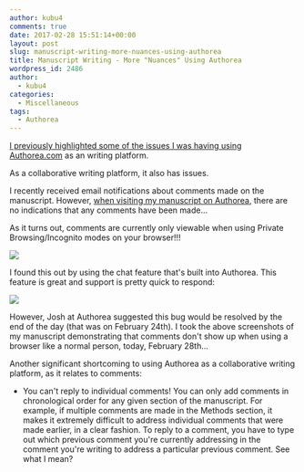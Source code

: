 ```yaml
---
author: kubu4
comments: true
date: 2017-02-28 15:51:14+00:00
layout: post
slug: manuscript-writing-more-nuances-using-authorea
title: Manuscript Writing - More "Nuances" Using Authorea
wordpress_id: 2486
author:
  - kubu4
categories:
  - Miscellaneous
tags:
  - Authorea
---
```


[I previously highlighted some of the issues I was having using Authorea.com](http://onsnetwork.org/kubu4/2017/01/23/manuscript-writing-the-nuances-of-using-authorea/) as an writing platform.

As a collaborative writing platform, it also has issues.

I recently received email notifications about comments made on the manuscript. However, [when visiting my manuscript on Authorea](https://www.authorea.com/users/4974/articles/149442-genotoype-by-sequencing-of-three-geographically-distinct-populations-of-the-olympia-oyster-ostrea-lurida), there are no indications that any comments have been made...

As it turns out, comments are currently only viewable when using Private Browsing/Incognito modes on your browser!!!

[![](http://eagle.fish.washington.edu/Arabidopsis/20170228_authorea_comments_bug.png)](http://eagle.fish.washington.edu/Arabidopsis/20170228_authorea_comments_bug.png)







I found this out by using the chat feature that's built into Authorea. This feature is great and support is pretty quick to respond:



[![](http://eagle.fish.washington.edu/Arabidopsis/20170228_authorea_comments_bug_convo.png)](http://eagle.fish.washington.edu/Arabidopsis/20170228_authorea_comments_bug_convo.png)



However, Josh at Authorea suggested this bug would be resolved by the end of the day (that was on February 24th). I took the above screenshots of my manuscript demonstrating that comments don't show up when using a browser like a normal person, today, February 28th...



Another significant shortcoming to using Authorea as a collaborative writing platform, as it relates to comments:





  * You can't reply to individual comments! You can only add comments in chronological order for any given section of the manuscript. For example, if multiple comments are made in the Methods section, it makes it extremely difficult to address individual comments that were made earlier, in a clear fashion. To reply to a comment, you have to type out which previous comment you're currently addressing in the comment you're writing to address a particular previous comment. See what I mean?



